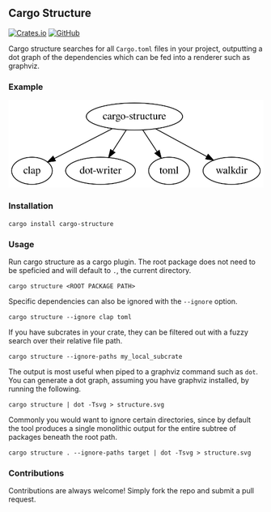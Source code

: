 ## Cargo Structure

[![Crates.io](https://img.shields.io/crates/v/cargo-structure?style=for-the-badge)](https://crates.io/crates/cargo-structure)
[![GitHub](https://img.shields.io/github/license/ramon54321/cargo-structure?style=for-the-badge)](https://github.com/ramon54321/cargo-structure/blob/main/LICENSE)

Cargo structure searches for all `Cargo.toml` files in your project, outputting a dot graph of the dependencies which can be fed into a renderer such as graphviz.

### Example

![ExampleDotGraph](https://raw.githubusercontent.com/ramon54321/cargo-structure/main/docs/structure.svg)

### Installation

```
cargo install cargo-structure
```

### Usage

Run cargo structure as a cargo plugin. The root package does not need to be speficied and will default to `.`, the current directory.

```
cargo structure <ROOT PACKAGE PATH>
```

Specific dependencies can also be ignored with the `--ignore` option.

```
cargo structure --ignore clap toml
```

If you have subcrates in your crate, they can be filtered out with a fuzzy search over their relative file path.

```
cargo structure --ignore-paths my_local_subcrate
```

The output is most useful when piped to a graphviz command such as `dot`. You can generate a dot graph, assuming you have graphviz installed, by running the following.

```
cargo structure | dot -Tsvg > structure.svg
```

Commonly you would want to ignore certain directories, since by default the tool produces a single monolithic output for the entire subtree of packages beneath the root path.

```
cargo structure . --ignore-paths target | dot -Tsvg > structure.svg
```

### Contributions

Contributions are always welcome! Simply fork the repo and submit a pull request.

